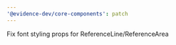 ```yaml
---
'@evidence-dev/core-components': patch
---
```


Fix font styling props for ReferenceLine/ReferenceArea
